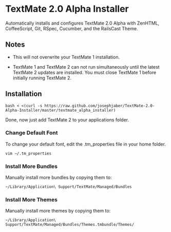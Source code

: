 TextMate 2.0 Alpha Installer
============================

Automatically installs and configures TextMate 2.0 Alpha with ZenHTML, CoffeeScript, Git, RSpec, Cucumber, and the RailsCast Theme.

Notes
-----

* This will not overwrite your TextMate 1 installation.

* TextMate 1 and TextMate 2 can not run simultaneously until the latest TextMate 2 updates are installed. You must close TextMate 1 before initially running TextMate 2.


Installation
------------

    bash < <(curl -s https://raw.github.com/josephjaber/TextMate-2.0-Alpha-Installer/master/textmate_alpha_installer)

Done, now just add TextMate 2 to your applications folder.

### Change Default Font

To change your default font, edit the .tm_properties file in your home folder.

    vim ~/.tm_properties

### Install More Bundles

Manually install more bundles by copying them to:

    ~/Library/Application\ Support/TextMate/Managed/Bundles

### Install More Themes

Manually install more themes by copying them to:

    ~/Library/Application\ Support/TextMate/Managed/Bundles/Themes.tmbundle/Themes/